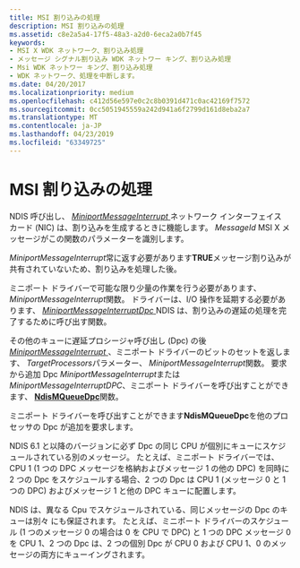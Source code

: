 ```yaml
---
title: MSI 割り込みの処理
description: MSI 割り込みの処理
ms.assetid: c8e2a5a4-17f5-48a3-a2d0-6eca2a0b7f45
keywords:
- MSI X WDK ネットワーク、割り込み処理
- メッセージ シグナル割り込み WDK ネットワー キング、割り込み処理
- Msi WDK ネットワー キング、割り込み処理
- WDK ネットワーク、処理を中断します。
ms.date: 04/20/2017
ms.localizationpriority: medium
ms.openlocfilehash: c412d56e597e0c2c8b0391d471c0ac42169f7572
ms.sourcegitcommit: 0cc5051945559a242d941a6f2799d161d8eba2a7
ms.translationtype: MT
ms.contentlocale: ja-JP
ms.lasthandoff: 04/23/2019
ms.locfileid: "63349725"
---
```

# <a name="handling-an-msi-interrupt"></a>MSI 割り込みの処理





NDIS 呼び出し、 [ *MiniportMessageInterrupt* ](https://msdn.microsoft.com/library/windows/hardware/ff559407)ネットワーク インターフェイス カード (NIC) は、割り込みを生成するときに機能します。 *MessageId* MSI X メッセージがこの関数のパラメーターを識別します。

*MiniportMessageInterrupt*常に返す必要があります**TRUE**メッセージ割り込みが共有されていないため、割り込みを処理した後。

ミニポート ドライバーで可能な限り少量の作業を行う必要があります、 *MiniportMessageInterrupt*関数。 ドライバーは、I/O 操作を延期する必要があります、 [ *MiniportMessageInterruptDpc* ](https://msdn.microsoft.com/library/windows/hardware/ff559411) NDIS は、割り込みの遅延の処理を完了するために呼び出す関数。

その他のキューに遅延プロシージャ呼び出し (Dpc) の後[ *MiniportMessageInterrupt* ](https://msdn.microsoft.com/library/windows/hardware/ff559407) 、ミニポート ドライバーのビットのセットを返します、 *TargetProcessors*パラメーター、 *MiniportMessageInterrupt*関数。 要求から追加 Dpc *MiniportMessageInterrupt*または*MiniportMessageInterruptDPC*、ミニポート ドライバーを呼び出すことができます、 [ **NdisMQueueDpc**](https://msdn.microsoft.com/library/windows/hardware/ff563637)関数。

ミニポート ドライバーを呼び出すことができます**NdisMQueueDpc**を他のプロセッサの Dpc が追加を要求します。

NDIS 6.1 と以降のバージョンに必ず Dpc の同じ CPU が個別にキューにスケジュールされている別のメッセージ。 たとえば、ミニポート ドライバーでは、CPU 1 (1 つの DPC メッセージを格納およびメッセージ 1 の他の DPC) を同時に 2 つの Dpc をスケジュールする場合、2 つの Dpc は CPU 1 (メッセージ 0 と 1 つの DPC) およびメッセージ 1 と他の DPC キューに配置します。

NDIS は、異なる Cpu でスケジュールされている、同じメッセージの Dpc のキューは別々 にも保証されます。 たとえば、ミニポート ドライバーのスケジュール (1 つのメッセージ 0 の場合は 0 を CPU で DPC) と 1 つの DPC メッセージ 0 を CPU 1、2 つの Dpc は、2 つの個別 Dpc が CPU 0 および CPU 1、0 のメッセージの両方にキューイングされます。

 

 





